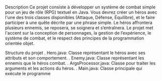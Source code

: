 Description
Ce projet consiste à développer un système de combat simple pour un jeu de rôle (RPG) textuel en Java. 
Vous devrez créer un héros avec l'une des trois classes disponibles (Attaque, Défense, Équilibre), et le 
faire participer à une quête décrite par une phrase simple. Le héros affrontera plusieurs ennemis, se reposera, se soignera et s’entraînera.
Le projet met l'accent sur la conception de personnages, la gestion de l’expérience, le système de combat, et le respect des principes de la programmation orientée objet.


Structure du projet
.   Hero.java: Classe représentant le héros avec ses attributs et son comportement.
.   Enemy.java: Classe représentant les ennemis que le héros combat.
.   ArgsProcessor.java: Classe pour traiter les arguments et les actions du héros.
.   Main.java: Classe principale qui exécute le programme
